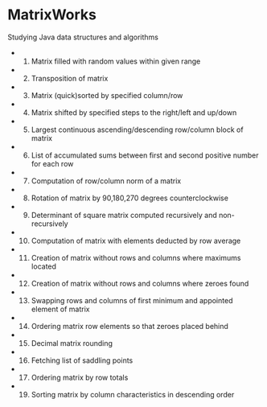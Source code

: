 # MatrixWorks
Studying Java data structures and algorithms

 * 1. Matrix filled with random values within given range
 * 2. Transposition of matrix
 * 3. Matrix (quick)sorted by specified column/row
 * 4. Matrix shifted by specified steps to the right/left and up/down
 * 5. Largest continuous ascending/descending row/column block of matrix
 * 6. List of accumulated sums between first and second positive number for each row
 * 7. Computation of row/column norm of a matrix
 * 8. Rotation of matrix by 90,180,270 degrees counterclockwise
 * 9. Determinant of square matrix computed recursively and non-recursively
 * 10. Computation of matrix with elements deducted by row average 
 * 11. Creation of matrix without rows and columns where maximums located
 * 12. Creation of matrix without rows and columns where zeroes found
 * 13. Swapping rows and columns of first minimum and appointed element of matrix
 * 14. Ordering matrix row elements so that zeroes placed behind
 * 15. Decimal matrix rounding
 * 16. Fetching list of saddling points
 * 17. Ordering matrix by row totals
 * 19. Sorting matrix by column characteristics in descending order
